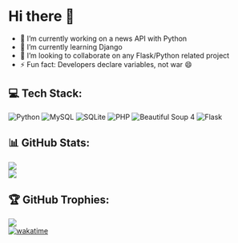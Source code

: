 # Hi there 👋 

- 🔭 I’m currently working on a news API with Python
- 🌱 I’m currently learning Django
- 👯 I’m looking to collaborate on any Flask/Python related project
- ⚡ Fun fact: Developers declare variables, not war 😄

## 💻 Tech Stack:

![Python](https://img.shields.io/badge/python-3670A0?style=for-the-badge&logo=python&logoColor=f0dd54) ![MySQL](https://img.shields.io/badge/mysql-%23010.svg?style=for-the-badge&logo=mysql&logoColor=red) ![SQLite](https://img.shields.io/badge/sqlite-%2307405e.svg?style=for-the-badge&logo=sqlite&logoColor=white) ![PHP](https://img.shields.io/badge/PHP-%23777bb4.svg?style=for-the-badge&logo=php&logoColor=white) ![Beautiful Soup 4](https://img.shields.io/badge/Beautiful%20Soup%204-%2342B983.svg?style=for-the-badge&logo=python&logoColor=white) ![Flask](https://img.shields.io/badge/Flask-%2307405e.svg?style=for-the-badge&logo=flask&logoColor=white)

## 📊 GitHub Stats:

![](https://github-readme-stats.vercel.app/api/top-langs/?username=Icey-Python&theme=dark&hide_border=false&include_all_commits=false&count_private=false&layout=compact)<br/>
![](https://github-readme-streak-stats.herokuapp.com/?user=Icey-Python&theme=dark&hide_border=false)
[](https://github-readme-stats.vercel.app/api?username=Icey-Python&theme=dark&hide_border=false&include_all_commits=false&count_private=false)

## 🏆 GitHub Trophies:

![](https://github-profile-trophy.vercel.app/?username=Icey-Python&theme=dark&no-frame=false&no-bg=true&margin-w=6)<br/>
[![wakatime](https://wakatime.com/badge/user/7760ef1a-e52d-4c5f-93aa-5daea7d318ea.svg)](https://wakatime.com/@7760ef1a-e52d-4c5f-93aa-5daea7d318ea)
